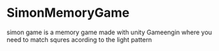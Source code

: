 # SimonMemoryGame
simon game is a memory game made with unity Gameengin 
where you need to match  squres acording to the
light pattern
